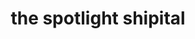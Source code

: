 ---
title: "the spotlight shipital"
product_type: "blazer"
is_women: 
is_men: true
is_unisex: true
is_variant: 
original_price: 80
sale_price:
color: "black"
sizes:
- size: "xxxs"
  stock: 4
- size: "xxs"
  stock: 1
- size: "xs"
  stock: 2
- size: "s"
  stock: 4
- size: "m"
  stock: 0
- size: "l"
  stock: 2
- size: "xl"
  stock: 0
- size: "xxl"
  stock: 4
- size: "xxxl"
  stock: 10

main_alt: "A stunning blazer with just the right touch."
description: "A stunning blazer with just the right touch."
material: "100% hemp"
---